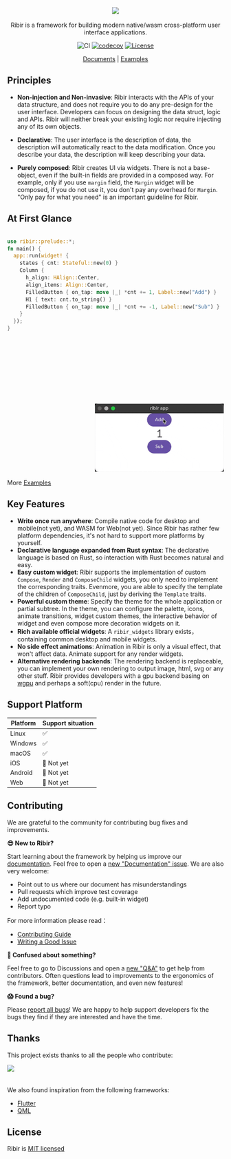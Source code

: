 <div align="center">
<img src="website/static/img/logo-animation.gif" width="480px" />

<!-- # Ribir -->

Ribir is a framework for building modern native/wasm cross-platform user interface applications.

![CI](https://github.com/RibirX/Ribir/actions/workflows/main.yml/badge.svg
)
[![codecov](https://codecov.io/gh/RibirX/Ribir/branch/master/graph/badge.svg)](https://codecov.io/gh/RibirX/ribir)
[![License](https://img.shields.io/badge/license-MIT-informational)](https://github.com/RibirX/ribir/blob/master/LICENSE)

[Documents] | [Examples]

</div>


## Principles

- **Non-injection and Non-invasive**: Ribir interacts with the APIs of your data structure, and does not require you to do any pre-design for the user interface. Developers can focus on designing the data struct, logic and APIs. Ribir will neither break your existing logic nor require injecting any of its own objects.

- **Declarative**: The user interface is the description of data, the description will automatically react to the data modification. Once you describe your data, the description will keep describing your data.

- **Purely composed**: Ribir creates UI via widgets. There is not a base-object, even if the built-in fields are provided in a composed way. For example,  only if you use `margin` field, the `Margin` widget will be composed, if you do not use it, you don't pay any overhead for `Margin`. "Only pay for what you need" is an important guideline for Ribir.


## At First Glance


<div style="display:inline-block;">
<div style="float:left;height:400px;overflow:scroll; ">

``` rust
use ribir::prelude::*;
fn main() {
  app::run(widget! {
    states { cnt: Stateful::new(0) }
    Column {
      h_align: HAlign::Center,
      align_items: Align::Center,
      FilledButton { on_tap: move |_| *cnt += 1, Label::new("Add") }
      H1 { text: cnt.to_string() }
      FilledButton { on_tap: move |_| *cnt += -1, Label::new("Sub") }
    }
  });
}
```
</div>
<img src="website/static/img/counter_demo.gif" width="300" style="float:right;"/>
</div>

More [Examples]


## Key Features

- **Write once run anywhere**: Compile native code for desktop and mobile(not yet), and WASM for Web(not yet). Since Ribir has rather few platform dependencies, it's not hard to support more platforms by yourself.
- **Declarative language expanded from Rust syntax**: The declarative language is based on Rust, so interaction with Rust becomes natural and easy.
- **Easy custom widget**: Ribir supports the implementation of custom `Compose`, `Render` and `ComposeChild` widgets, you only need to implement the corresponding traits. Evenmore, you are able to specify the template of the children of `ComposeChild`, just by deriving the `Template` traits.
- **Powerful custom theme**: Specify the theme for the whole application or partial subtree. In the theme, you can configure the palette, icons, animate transitions, widget custom themes, the interactive behavior of widget and even compose more decoration widgets on it.
- **Rich available official widgets**: A `ribir_widgets` library exists，containing common desktop and mobile widgets.
- **No side effect animations**: Animation in Ribir is only a visual effect, that won't affect data. Animate support for any render widgets.
- **Alternative rendering backends**: The rendering backend is replaceable, you can implement your own rendering to output image, html, svg or any other stuff. Ribir provides developers with a gpu backend basing on [wgpu] and perhaps a soft(cpu) render in the future.

## Support Platform 

|Platform|Support situation|
|---|---|
|Linux|✅|
|Windows|✅|
|macOS|✅|
|iOS|🚧 Not yet|
|Android|🚧 Not yet|
|Web|🚧 Not yet|

## Contributing

We are grateful to the community for contributing bug fixes and improvements.

**😎 New to Ribir?**

Start learning about the framework by helping us improve our [documentation](https://ribir.org/docs/introduction). Feel free to open a [new "Documentation" issue](https://github.com/RibirX/Ribir/issues/new/choose). We are also very welcome:
* Point out to us where our document has misunderstandings
* Pull requests which improve test coverage
* Add undocumented code (e.g. built-in widget)
* Report typo 

For more information please read：
* [Contributing Guide](./CONTRIBUTING.md)
* [Writing a Good Issue](https://developers.google.com/blockly/guides/contribute/get-started/write_a_good_issue)

**🤔 Confused about something?**

Feel free to go to Discussions and open a [new "Q&A"](https://github.com/RibirX/Ribir/discussions/new/choose) to get help from contributors. Often questions lead to improvements to the ergonomics of the framework, better documentation, and even new features!

**😱 Found a bug?**

Please [report all bugs](https://github.com/RibirX/Ribir/issues/new/choose)! We are happy to help support developers fix the bugs they find if they are interested and have the time.


## Thanks

This project exists thanks to all the people who contribute:

<a href="https://github.com/RibirX/Ribir/graphs/contributors">
  <img src="https://contrib.rocks/image?repo=RibirX/Ribir" height="50px">
</a>

<br/>
<br/>

We also found inspiration from the following frameworks:

* [Flutter]
* [QML]

## License

Ribir is [MIT licensed](./LICENSE)

[Flutter]: https://flutter.dev/
[QML]: https://doc.qt.io/qt-6/qtqml-index.html
[Examples]: ./examples/
[Documents]: https://ribir.org/docs/introduction
[Wgpu]: https://github.com/gfx-rs/wgpu

